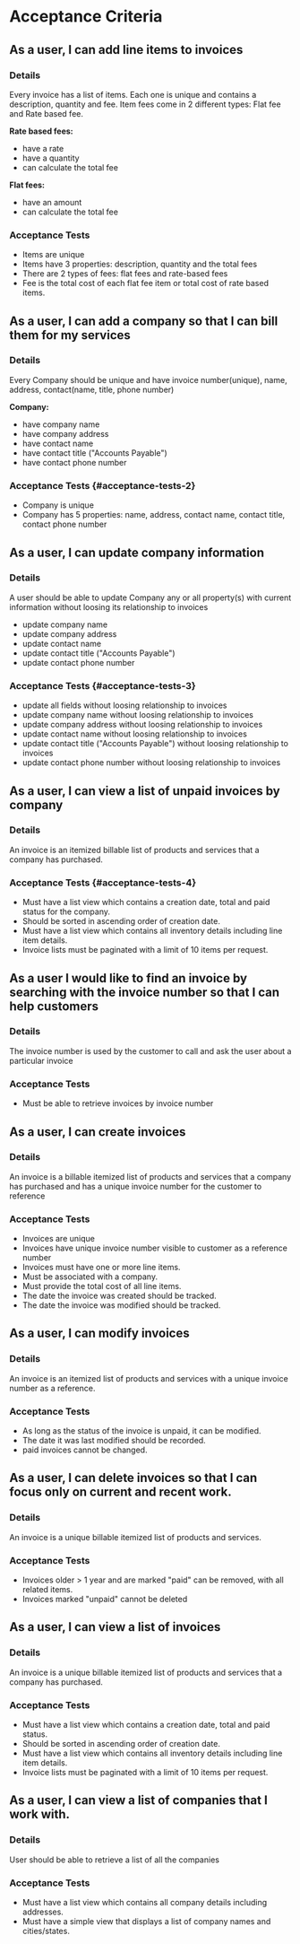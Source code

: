 Acceptance Criteria
===================

As a user, I can add line items to invoices
-------------------------------------------

### Details

Every invoice has a list of items. Each one is unique and contains a
description, quantity and fee. Item fees come in 2 different types: Flat
fee and Rate based fee.

**Rate based fees:**

-   have a rate
-   have a quantity
-   can calculate the total fee

**Flat fees:**

-   have an amount
-   can calculate the total fee

### Acceptance Tests

-   Items are unique
-   Items have 3 properties: description, quantity and the total fees
-   There are 2 types of fees: flat fees and rate-based fees
-   Fee is the total cost of each flat fee item or total cost of rate based items.

As a user, I can add a company so that I can bill them for my services
----------------------------------------------------------------------

### Details

Every Company should be unique and have invoice number(unique), name,
address, contact(name, title, phone number)

**Company:**

-   have company name
-   have company address
-   have contact name
-   have contact title ("Accounts Payable")
-   have contact phone number

### Acceptance Tests {#acceptance-tests-2}

-   Company is unique
-   Company has 5 properties: name, address, contact name, contact
    title, contact phone number

As a user, I can update company information
-------------------------------------------

### Details

A user should be able to update Company any or all property(s) with
current information without loosing its relationship to invoices

-   update company name
-   update company address
-   update contact name
-   update contact title ("Accounts Payable")
-   update contact phone number

### Acceptance Tests {#acceptance-tests-3}

-   update all fields without loosing relationship to invoices
-   update company name without loosing relationship to invoices
-   update company address without loosing relationship to invoices
-   update contact name without loosing relationship to invoices
-   update contact title ("Accounts Payable") without loosing
    relationship to invoices
-   update contact phone number without loosing relationship to invoices

As a user, I can view a list of unpaid invoices by company
----------------------------------------------------------

### Details

An invoice is an itemized billable list of products and services that a
company has purchased.

### Acceptance Tests {#acceptance-tests-4}

-   Must have a list view which contains a creation date, total and paid
    status for the company.
-   Should be sorted in ascending order of creation date.
-   Must have a list view which contains all inventory details including
    line item details.
-   Invoice lists must be paginated with a limit of 10 items per
    request.

As a user I would like to find an invoice by searching with the invoice number so that I can help customers
-----------------------------------------------------------------------------------------------------------

### Details

The invoice number is used by the customer to call and ask the user
about a particular invoice

### Acceptance Tests

-   Must be able to retrieve invoices by invoice number

As a user, I can create invoices
--------------------------------

### Details

An invoice is a billable itemized list of products and services that a
company has purchased and has a unique invoice number for the customer
to reference

### Acceptance Tests

-   Invoices are unique
-   Invoices have unique invoice number visible to customer as a
    reference number
-   Invoices must have one or more line items.
-   Must be associated with a company.
-   Must provide the total cost of all line items.
-   The date the invoice was created should be tracked.
-   The date the invoice was modified should be tracked.

As a user, I can modify invoices
--------------------------------

### Details

An invoice is an itemized list of products and services with a unique
invoice number as a reference.

### Acceptance Tests

-   As long as the status of the invoice is unpaid, it
    can be modified.
-   The date it was last modified should be recorded.
-   paid invoices cannot be changed.

As a user, I can delete invoices so that I can focus only on current and recent work.
-------------------------------------------------------------------------------------

### Details

An invoice is a unique billable itemized list of products and services.

### Acceptance Tests

-   Invoices older > 1 year and are marked "paid" can be removed, with
    all related items.
-   Invoices marked "unpaid" cannot be deleted

As a user, I can view a list of invoices
----------------------------------------

### Details

An invoice is a unique billable itemized list of products and services
that a company has purchased.

### Acceptance Tests

-   Must have a list view which contains a creation date, total and paid
    status.
-   Should be sorted in ascending order of creation date.
-   Must have a list view which contains all inventory details including
    line item details.
-   Invoice lists must be paginated with a limit of 10 items per
    request.

As a user, I can view a list of companies that I work with.
-----------------------------------------------------------

### Details

User should be able to retrieve a list of all the companies

### Acceptance Tests

-   Must have a list view which contains all company details including
    addresses.
-   Must have a simple view that displays a list of company names and
    cities/states.
